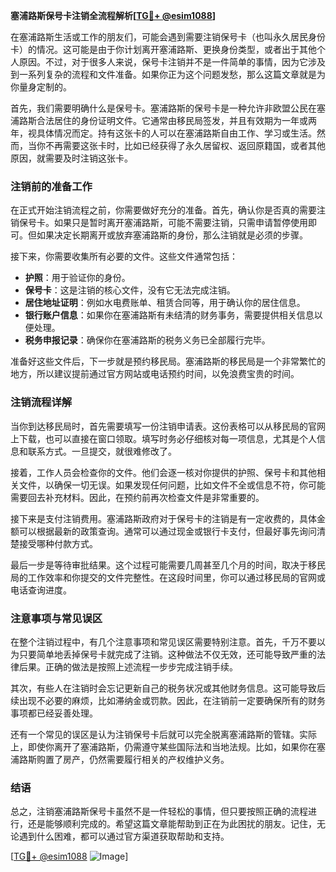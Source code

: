 **塞浦路斯保号卡注销全流程解析[[TG💪+ @esim1088](https://t.me/s/esim1088)]**

在塞浦路斯生活或工作的朋友们，可能会遇到需要注销保号卡（也叫永久居民身份卡）的情况。这可能是由于你计划离开塞浦路斯、更换身份类型，或者出于其他个人原因。不过，对于很多人来说，保号卡注销并不是一件简单的事情，因为它涉及到一系列复杂的流程和文件准备。如果你正为这个问题发愁，那么这篇文章就是为你量身定制的。

首先，我们需要明确什么是保号卡。塞浦路斯的保号卡是一种允许非欧盟公民在塞浦路斯合法居住的身份证明文件。它通常由移民局签发，并且有效期为一年或两年，视具体情况而定。持有这张卡的人可以在塞浦路斯自由工作、学习或生活。然而，当你不再需要这张卡时，比如已经获得了永久居留权、返回原籍国，或者其他原因，就需要及时注销这张卡。

### 注销前的准备工作

在正式开始注销流程之前，你需要做好充分的准备。首先，确认你是否真的需要注销保号卡。如果只是暂时离开塞浦路斯，可能不需要注销，只需申请暂停使用即可。但如果决定长期离开或放弃塞浦路斯的身份，那么注销就是必须的步骤。

接下来，你需要收集所有必要的文件。这些文件通常包括：
- **护照**：用于验证你的身份。
- **保号卡**：这是注销的核心文件，没有它无法完成注销。
- **居住地址证明**：例如水电费账单、租赁合同等，用于确认你的居住信息。
- **银行账户信息**：如果你在塞浦路斯有未结清的财务事务，需要提供相关信息以便处理。
- **税务申报记录**：确保你在塞浦路斯的税务义务已全部履行完毕。

准备好这些文件后，下一步就是预约移民局。塞浦路斯的移民局是一个非常繁忙的地方，所以建议提前通过官方网站或电话预约时间，以免浪费宝贵的时间。

### 注销流程详解

当你到达移民局时，首先需要填写一份注销申请表。这份表格可以从移民局的官网上下载，也可以直接在窗口领取。填写时务必仔细核对每一项信息，尤其是个人信息和联系方式。一旦提交，就很难修改了。

接着，工作人员会检查你的文件。他们会逐一核对你提供的护照、保号卡和其他相关文件，以确保一切无误。如果发现任何问题，比如文件不全或信息不符，你可能需要回去补充材料。因此，在预约前再次检查文件是非常重要的。

接下来是支付注销费用。塞浦路斯政府对于保号卡的注销是有一定收费的，具体金额可以根据最新的政策查询。通常可以通过现金或银行卡支付，但最好事先询问清楚接受哪种付款方式。

最后一步是等待审批结果。这个过程可能需要几周甚至几个月的时间，取决于移民局的工作效率和你提交的文件完整性。在这段时间里，你可以通过移民局的官网或电话查询进度。

### 注意事项与常见误区

在整个注销过程中，有几个注意事项和常见误区需要特别注意。首先，千万不要以为只要简单地丢掉保号卡就完成了注销。这种做法不仅无效，还可能导致严重的法律后果。正确的做法是按照上述流程一步步完成注销手续。

其次，有些人在注销时会忘记更新自己的税务状况或其他财务信息。这可能导致后续出现不必要的麻烦，比如滞纳金或罚款。因此，在注销前一定要确保所有的财务事项都已经妥善处理。

还有一个常见的误区是认为注销保号卡后就可以完全脱离塞浦路斯的管辖。实际上，即使你离开了塞浦路斯，仍需遵守某些国际法和当地法规。比如，如果你在塞浦路斯购置了房产，仍然需要履行相关的产权维护义务。

### 结语

总之，注销塞浦路斯保号卡虽然不是一件轻松的事情，但只要按照正确的流程进行，还是能够顺利完成的。希望这篇文章能帮助到正在为此困扰的朋友。记住，无论遇到什么困难，都可以通过官方渠道获取帮助和支持。

[[TG💪+ @esim1088](https://t.me/s/esim1088) ![Image](https://i.postimg.cc/4NQfJmqS/Snipaste-2025-05-13-00-14-12.png)]